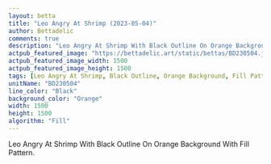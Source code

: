 ```yaml
---
layout: betta
title: "Leo Angry At Shrimp (2023-05-04)"
author: Bettadelic
comments: true
description: "Leo Angry At Shrimp With Black Outline On Orange Background With Fill Pattern."
actpub_featured_image: "https://bettadelic.art/static/bettas/BD230504.jpg"
actpub_featured_image_width: 1500
actpub_featured_image_height: 1500
tags: [Leo Angry At Shrimp, Black Outline, Orange Background, Fill Pattern, May 2023]
unitName: "BD230504"
line_color: "Black"
background_color: "Orange"
width: 1500
height: 1500
algorithm: "Fill"
---
```


Leo Angry At Shrimp With Black Outline On Orange Background With Fill Pattern.

